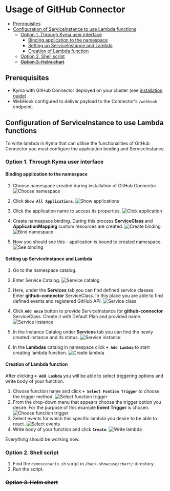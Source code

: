# Usage of GitHub Connector <!-- omit in toc -->

- [Prerequisites](#prerequisites)
- [Configuration of ServiceInstance to use Lambda functions](#configuration-of-serviceinstance-to-use-lambda-functions)
	- [Option 1. Through Kyma user interface](#option-1-through-kyma-user-interface)
		- [Binding application to the namespace](#binding-application-to-the-namespace)
		- [Setting up ServiceInstance and Lambda](#setting-up-serviceinstance-and-lambda)
		- [Creation of Lambda function](#creation-of-lambda-function)
	- [Option 2. Shell script](#option-2-shell-script)
	- [~~Option 3. Helm chart~~](#option-3-helm-chart)

## Prerequisites

* Kyma with GitHub Connector deployed on your cluster (see [installation guide](helm-installation-tutorial.md)).
* WebHook configured to deliver payload to the Connector's ```/webhook``` endpoint.

## Configuration of ServiceInstance to use Lambda functions

To write lambda in Kyma that can utilise the functionalities of GitHub Connector you must configure the application binding and ServiceInstance.

### Option 1. Through Kyma user interface

#### Binding application to the namespace

1. Choose namespace created during installation of GitHub Connector.
	![Choose namespace](./pictures/demoscenario-01-choose-namespace.png)

2. Click **```Show All Applications```**.
	![Show applications](./pictures/demoscenario-02-show-applications.png)

3. Click the application name to access its properties.
	![Click application](./pictures/demoscenario-03-click-application.png)

4. Create namespace binding. During this process **ServiceClass** and **ApplicationMapping** custom resources are created.
	![Create binding](./pictures/demoscenario-04-create-binding.png)
	![Bind namespace](./pictures/demoscenario-05-bind-namespace.png)
	
5. Now you should see this - application is bound to created namespace.
	![See binding](./pictures/demoscenario-06-see-binding.png)

#### Setting up ServiceInstance and Lambda

1. Go to the namespace catalog.
2. Enter Service Catalog.
	![Service catalog](./pictures/demoscenario-07-service-catalog.png)

3. Here, under the **Services** tab you can find defined service classes. Enter **github-connector** ServiceClass. In this place you are able to find defined events and registered GitHub API.
	![Service class](./pictures/demoscenario-08-service-class.png)

4. Click **```Add once```** button to provide ServiceInstance for **github-connector** ServiceClass. Create it with Default Plan and provided name.
	![Service instance](./pictures/demoscenario-09-service-instance.png)

5. In the Instance Catalog under **Services** tab you can find the newly created instance and its status.
	![Service instance](./pictures/demoscenario-10-service-instance-status.png)

6. In the **Lambdas** catalog in namespace click **```+ Add Lambda```** to start creating lambda function.
	![Create lambda](./pictures/demoscenario-11-create-lambda.png)

#### Creation of Lambda function

After clicking **```+ Add Lambda```** you will be able to select triggering options and write body of your function.

1. Choose function name and click **```+ Select Funtion Trigger```** to choose the trigger method.
	![Select function trigger](./pictures/demoscenario-12-select-function-trigger.png)
2. From the drop-down menu that appears choose the trigger option you desire. For the purpose of this example **Event Trigger** is chosen.
	![Choose function trigger](./pictures/demoscenario-13-choose-function-trigger.png)
3. Select events for which this specific lambda you desire to be able to react.
	![Select events](./pictures/demoscenario-14-choose-events.png)
4. Write body of your function and click **```Create```**.
	![Write lambda](./pictures/demoscenario-15-write-lambda.png)

Everything should be working now.

### Option 2. Shell script

1. Find the ```demoscenario.sh``` script in ```/hack-showcase/chart/``` directory.
2. Run the script.

### ~~Option 3. Helm chart~~